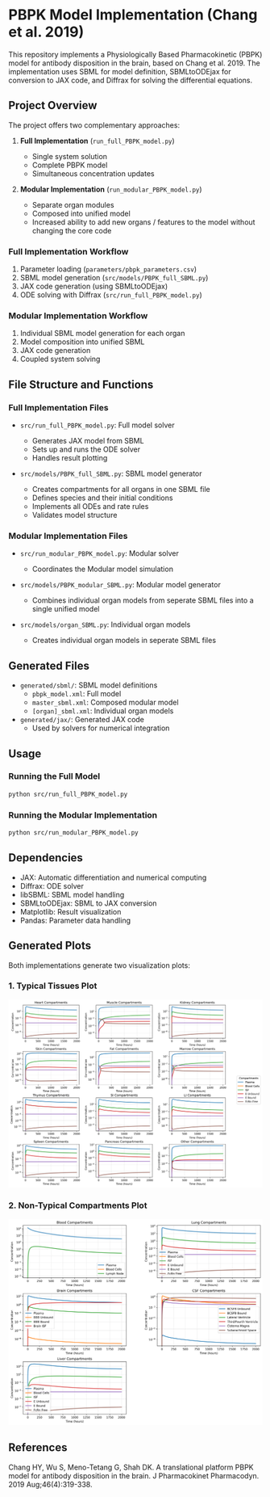 # PBPK Model Implementation (Chang et al. 2019)

This repository implements a Physiologically Based Pharmacokinetic (PBPK) model for antibody disposition in the brain, based on Chang et al. 2019. The implementation uses SBML for model definition, SBMLtoODEjax for conversion to JAX code, and Diffrax for solving the differential equations.

## Project Overview

The project offers two complementary approaches:

1. **Full Implementation** (`run_full_PBPK_model.py`)
   - Single system solution
   - Complete PBPK model
   - Simultaneous concentration updates

2. **Modular Implementation** (`run_modular_PBPK_model.py`)
   - Separate organ modules
   - Composed into unified model
   - Increased ability to add new organs / features to the model without changing the core code



### Full Implementation Workflow
1. Parameter loading (`parameters/pbpk_parameters.csv`)
2. SBML model generation (`src/models/PBPK_full_SBML.py`)
3. JAX code generation (using SBMLtoODEjax)
4. ODE solving with Diffrax (`src/run_full_PBPK_model.py`)

### Modular Implementation Workflow
1. Individual SBML model generation for each organ
2. Model composition into unified SBML
3. JAX code generation
4. Coupled system solving

## File Structure and Functions

### Full Implementation Files
- `src/run_full_PBPK_model.py`: Full model solver
  - Generates JAX model from SBML
  - Sets up and runs the ODE solver
  - Handles result plotting

- `src/models/PBPK_full_SBML.py`: SBML model generator
  - Creates compartments for all organs in one SBML file
  - Defines species and their initial conditions
  - Implements all ODEs and rate rules
  - Validates model structure

### Modular Implementation Files
- `src/run_modular_PBPK_model.py`: Modular solver
  - Coordinates the Modular model simulation

- `src/models/PBPK_modular_SBML.py`: Modular model generator
  - Combines individual organ models from seperate SBML files into a single unified model

- `src/models/organ_SBML.py`: Individual organ models
  - Creates individual organ models in seperate SBML files

## Generated Files
- `generated/sbml/`: SBML model definitions
  - `pbpk_model.xml`: Full model
  - `master_sbml.xml`: Composed modular model
  - `[organ]_sbml.xml`: Individual organ models
- `generated/jax/`: Generated JAX code
  - Used by solvers for numerical integration

## Usage

### Running the Full Model
```bash
python src/run_full_PBPK_model.py
```

### Running the Modular Implementation
```bash
python src/run_modular_PBPK_model.py
```

## Dependencies
- JAX: Automatic differentiation and numerical computing
- Diffrax: ODE solver
- libSBML: SBML model handling
- SBMLtoODEjax: SBML to JAX conversion
- Matplotlib: Result visualization
- Pandas: Parameter data handling

## Generated Plots

Both implementations generate two visualization plots:

### 1. Typical Tissues Plot
![Typical Tissues](modular_model_concentration_plots_typical.png)

### 2. Non-Typical Compartments Plot
![Non-Typical Compartments](modular_model_concentration_plots_nontypical.png)

## References
Chang HY, Wu S, Meno-Tetang G, Shah DK. A translational platform PBPK model for antibody disposition in the brain. J Pharmacokinet Pharmacodyn. 2019 Aug;46(4):319-338.



